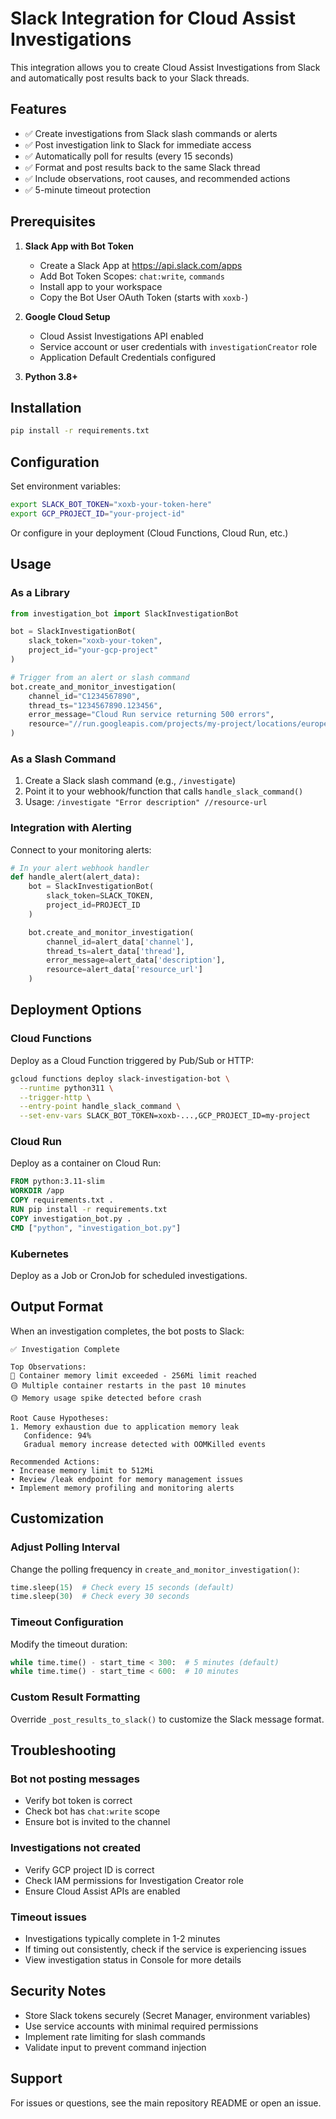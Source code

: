 # Slack Integration for Cloud Assist Investigations

This integration allows you to create Cloud Assist Investigations from Slack and automatically post results back to your Slack threads.

## Features

- ✅ Create investigations from Slack slash commands or alerts
- ✅ Post investigation link to Slack for immediate access
- ✅ Automatically poll for results (every 15 seconds)
- ✅ Format and post results back to the same Slack thread
- ✅ Include observations, root causes, and recommended actions
- ✅ 5-minute timeout protection

## Prerequisites

1. **Slack App with Bot Token**
   - Create a Slack App at https://api.slack.com/apps
   - Add Bot Token Scopes: `chat:write`, `commands`
   - Install app to your workspace
   - Copy the Bot User OAuth Token (starts with `xoxb-`)

2. **Google Cloud Setup**
   - Cloud Assist Investigations API enabled
   - Service account or user credentials with `investigationCreator` role
   - Application Default Credentials configured

3. **Python 3.8+**

## Installation

```bash
pip install -r requirements.txt
```

## Configuration

Set environment variables:

```bash
export SLACK_BOT_TOKEN="xoxb-your-token-here"
export GCP_PROJECT_ID="your-project-id"
```

Or configure in your deployment (Cloud Functions, Cloud Run, etc.)

## Usage

### As a Library

```python
from investigation_bot import SlackInvestigationBot

bot = SlackInvestigationBot(
    slack_token="xoxb-your-token",
    project_id="your-gcp-project"
)

# Trigger from an alert or slash command
bot.create_and_monitor_investigation(
    channel_id="C1234567890",
    thread_ts="1234567890.123456",
    error_message="Cloud Run service returning 500 errors",
    resource="//run.googleapis.com/projects/my-project/locations/europe-west1/services/my-service"
)
```

### As a Slash Command

1. Create a Slack slash command (e.g., `/investigate`)
2. Point it to your webhook/function that calls `handle_slack_command()`
3. Usage: `/investigate "Error description" //resource-url`

### Integration with Alerting

Connect to your monitoring alerts:

```python
# In your alert webhook handler
def handle_alert(alert_data):
    bot = SlackInvestigationBot(
        slack_token=SLACK_TOKEN,
        project_id=PROJECT_ID
    )

    bot.create_and_monitor_investigation(
        channel_id=alert_data['channel'],
        thread_ts=alert_data['thread'],
        error_message=alert_data['description'],
        resource=alert_data['resource_url']
    )
```

## Deployment Options

### Cloud Functions

Deploy as a Cloud Function triggered by Pub/Sub or HTTP:

```bash
gcloud functions deploy slack-investigation-bot \
  --runtime python311 \
  --trigger-http \
  --entry-point handle_slack_command \
  --set-env-vars SLACK_BOT_TOKEN=xoxb-...,GCP_PROJECT_ID=my-project
```

### Cloud Run

Deploy as a container on Cloud Run:

```dockerfile
FROM python:3.11-slim
WORKDIR /app
COPY requirements.txt .
RUN pip install -r requirements.txt
COPY investigation_bot.py .
CMD ["python", "investigation_bot.py"]
```

### Kubernetes

Deploy as a Job or CronJob for scheduled investigations.

## Output Format

When an investigation completes, the bot posts to Slack:

```
✅ Investigation Complete

Top Observations:
🔴 Container memory limit exceeded - 256Mi limit reached
🟡 Multiple container restarts in the past 10 minutes
🟡 Memory usage spike detected before crash

Root Cause Hypotheses:
1. Memory exhaustion due to application memory leak
   Confidence: 94%
   Gradual memory increase detected with OOMKilled events

Recommended Actions:
• Increase memory limit to 512Mi
• Review /leak endpoint for memory management issues
• Implement memory profiling and monitoring alerts
```

## Customization

### Adjust Polling Interval

Change the polling frequency in `create_and_monitor_investigation()`:

```python
time.sleep(15)  # Check every 15 seconds (default)
time.sleep(30)  # Check every 30 seconds
```

### Timeout Configuration

Modify the timeout duration:

```python
while time.time() - start_time < 300:  # 5 minutes (default)
while time.time() - start_time < 600:  # 10 minutes
```

### Custom Result Formatting

Override `_post_results_to_slack()` to customize the Slack message format.

## Troubleshooting

### Bot not posting messages

- Verify bot token is correct
- Check bot has `chat:write` scope
- Ensure bot is invited to the channel

### Investigations not created

- Verify GCP project ID is correct
- Check IAM permissions for Investigation Creator role
- Ensure Cloud Assist APIs are enabled

### Timeout issues

- Investigations typically complete in 1-2 minutes
- If timing out consistently, check if the service is experiencing issues
- View investigation status in Console for more details

## Security Notes

- Store Slack tokens securely (Secret Manager, environment variables)
- Use service accounts with minimal required permissions
- Implement rate limiting for slash commands
- Validate input to prevent command injection

## Support

For issues or questions, see the main repository README or open an issue.
